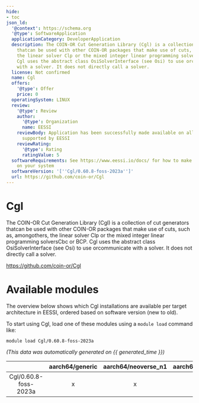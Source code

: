 ```yaml
---
hide:
- toc
json_ld:
  '@context': https://schema.org
  '@type': SoftwareApplication
  applicationCategory: DeveloperApplication
  description: The COIN-OR Cut Generation Library (Cgl) is a collection of cut generators
    thatcan be used with other COIN-OR packages that make use of cuts, such as, amongothers,
    the linear solver Clp or the mixed integer linear programming solversCbc or BCP.
    Cgl uses the abstract class OsiSolverInterface (see Osi) to use orcommunicate
    with a solver. It does not directly call a solver.
  license: Not confirmed
  name: Cgl
  offers:
    '@type': Offer
    price: 0
  operatingSystem: LINUX
  review:
    '@type': Review
    author:
      '@type': Organization
      name: EESSI
    reviewBody: Application has been successfully made available on all architectures
      supported by EESSI
    reviewRating:
      '@type': Rating
      ratingValue: 5
  softwareRequirements: See https://www.eessi.io/docs/ for how to make EESSI available
    on your system
  softwareVersion: '[''Cgl/0.60.8-foss-2023a'']'
  url: https://github.com/coin-or/Cgl
---
```


Cgl
===


The COIN-OR Cut Generation Library (Cgl) is a collection of cut generators thatcan be used with other COIN-OR packages that make use of cuts, such as, amongothers, the linear solver Clp or the mixed integer linear programming solversCbc or BCP. Cgl uses the abstract class OsiSolverInterface (see Osi) to use orcommunicate with a solver. It does not directly call a solver.

https://github.com/coin-or/Cgl
# Available modules


The overview below shows which Cgl installations are available per target architecture in EESSI, ordered based on software version (new to old).

To start using Cgl, load one of these modules using a `module load` command like:

```shell
module load Cgl/0.60.8-foss-2023a
```

*(This data was automatically generated on {{ generated_time }})*  

| |aarch64/generic|aarch64/neoverse_n1|aarch64/neoverse_v1|x86_64/generic|x86_64/amd/zen2|x86_64/amd/zen3|x86_64/amd/zen4|x86_64/intel/haswell|x86_64/intel/sapphirerapids|x86_64/intel/skylake_avx512|
| :---: | :---: | :---: | :---: | :---: | :---: | :---: | :---: | :---: | :---: | :---: |
|Cgl/0.60.8-foss-2023a|x|x|x|x|x|x|x|x|-|x|
